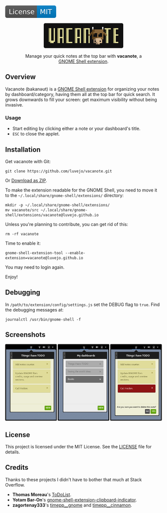 [![License: MIT](img/license-badge.svg)](LICENSE)

<p align="center">
    <img alt="VACANOTE" src="img/logo.png">
</p>

<p align="center" style="max-width: 380px; margin: auto">
    Manage your quick notes at the top bar with
    <strong>vacanote</strong>, a
    <a href="https://wiki.gnome.org/Projects/GnomeShell/Extensions">GNOME Shell extension</a>.
</p>

## Overview
Vacanote (bakanəʊt) is a [GNOME Shell extension][gnome] for organizing your notes by dashboard/category, having them all at the top bar for quick search. It grows downwards to fill your screen: get maximum visibility without being invasive.

### Usage
- Start editing by clicking either a note or your dashboard's title.
- `ESC` to close the applet.

## Installation

Get vacanote with Git:

    git clone https://github.com/luvejo/vacanote.git

Or  [Download as ZIP][zip-download].

To make the extension readable for the GNOME Shell, you need to move it to the `~/.local/share/gnome-shell/extensions/` directory:

    mkdir -p ~/.local/share/gnome-shell/extensions/
    mv vacanote/src ~/.local/share/gnome-shell/extensions/vacanote@luvejo.github.io

Unless you're planning to contribute, you can get rid of this:

    rm -rf vacanote

Time to enable it:

    gnome-shell-extension-tool --enable-extension=vacanote@luvejo.github.io

You may need to login again.

Enjoy!

## Debugging

In `/path/to/extension/config/settings.js` set the DEBUG flag to `true`. Find the debugging messages at:

    journalctl /usr/bin/gnome-shell -f


## Screenshots

![screenshot](img/screenshots.png)

## License

This project is licensed under the MIT License. See the [LICENSE](LICENSE) file for details.

## Credits
Thanks to these projects I didn't have to bother that much at Stack Overflow.
- **Thomas Moreau**'s  [ToDoList][todolist].
- **Yotam Bar-On**'s [gnome-shell-extension-clipboard-indicator][clipboard-indicator].
- **zagortenay333**'s [timepp__gnome][timepp-gnome] and [timepp__cinnamon][timepp-cinnamon].


[gnome]: https://wiki.gnome.org/Projects/GnomeShell/Extensions
[zip-download]: https://github.com/luvejo/vacanote/archive/master.zip
[todolist]: https://github.com/tomMoral/ToDoList
[clipboard-indicator]: https://github.com/Tudmotu/gnome-shell-extension-clipboard-indicator
[timepp-gnome]: https://github.com/zagortenay333/timepp__gnome
[timepp-cinnamon]: https://github.com/zagortenay333/timepp__cinnamon
